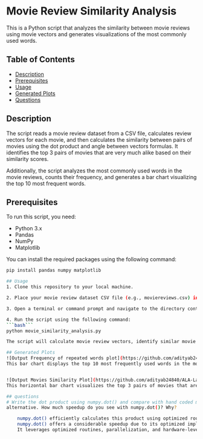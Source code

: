 # Movie Review Similarity Analysis

This is a Python script that analyzes the similarity between movie reviews using movie vectors and generates visualizations of the most commonly used words.

## Table of Contents

- [Description](#description)
- [Prerequisites](#prerequisites)
- [Usage](#usage)
- [Generated Plots](#generated-plots)
- [Questions](#questions)

## Description

The script reads a movie review dataset from a CSV file, calculates review vectors for each movie, and then calculates the similarity between pairs of movies using the dot product and angle between vectors formulas. It identifies the top 3 pairs of movies that are very much alike based on their similarity scores.

Additionally, the script analyzes the most commonly used words in the movie reviews, counts their frequency, and generates a bar chart visualizing the top 10 most frequent words.

## Prerequisites

To run this script, you need:

- Python 3.x
- Pandas
- NumPy
- Matplotlib

You can install the required packages using the following command:

```bash 
pip install pandas numpy matplotlib

## Usage
1. Clone this repository to your local machine.

2. Place your movie review dataset CSV file (e.g., moviereviews.csv) in the same directory as the script.

3. Open a terminal or command prompt and navigate to the directory containing the script.

4. Run the script using the following command:
```bash```
python movie_similarity_analysis.py

The script will calculate movie review vectors, identify similar movie pairs, and generate visualizations.

## Generated Plots
![Output Frequency of repeated words plot](https://github.com/adityab24840/ALA-Lab-work/raw/Assignment-1/Mandatory%20ALA%20assignment%201/output.png)
This bar chart displays the top 10 most frequently used words in the movie reviews along with their frequencies.


![Output Movies Similarity Plot](https://github.com/adityab24840/ALA-Lab-work/raw/Assignment-1/Mandatory%20ALA%20assignment%201/output.png)
This horizontal bar chart visualizes the top 3 pairs of movies that are very much alike based on their similarity scores.

## questions
# Write the dot product using numpy.dot() and compare with hand coded multiplication and addition as
alternative. How much speedup do you see with numpy.dot()? Why?

    numpy.dot() efficiently calculates this product using optimized routines written in C, allowing for parallelization and vectorized operations.  
    numpy.dot() offers a considerable speedup due to its optimized implementation and low-level optimizations.
    It leverages optimized routines, parallelization, and hardware-level optimizations, resulting in significant speedup for calculating the dot product.